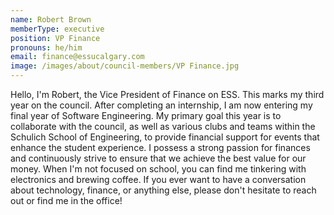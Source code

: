 ```yaml
---
name: Robert Brown
memberType: executive
position: VP Finance
pronouns: he/him
email: finance@essucalgary.com
image: /images/about/council-members/VP Finance.jpg
---
```


Hello, I'm Robert, the Vice President of Finance on ESS. This marks my third year on the council. After completing an internship, I am now entering my final year of Software Engineering. My primary goal this year is to collaborate with the council, as well as various clubs and teams within the Schulich School of Engineering, to provide financial support for events that enhance the student experience. I possess a strong passion for finances and continuously strive to ensure that we achieve the best value for our money. When I'm not focused on school, you can find me tinkering with electronics and brewing coffee. If you ever want to have a conversation about technology, finance, or anything else, please don't hesitate to reach out or find me in the office!
